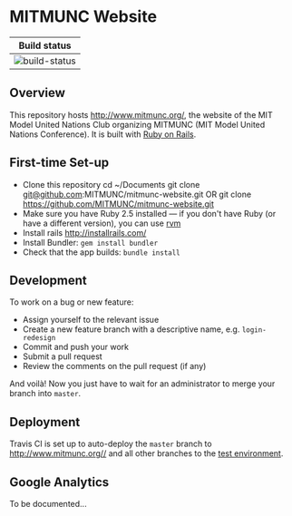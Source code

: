 # MITMUNC Website

| **Build status** |
|:----------------:|
| ![build-status](https://travis-ci.com/MITMUNC/mitmunc-website.svg?branch=master) |

## Overview
This repository hosts http://www.mitmunc.org/, the website of the MIT Model United Nations Club organizing MITMUNC (MIT Model United Nations Conference). It is built with [Ruby on Rails](https://rubyonrails.org/).

## First-time Set-up
* Clone this repository
  cd ~/Documents
  git clone git@github.com:MITMUNC/mitmunc-website.git OR git clone https://github.com/MITMUNC/mitmunc-website.git
* Make sure you have Ruby 2.5 installed &mdash; if you don't have Ruby (or have a different version), you can use [rvm](https://rvm.io/)
* Install rails http://installrails.com/
* Install Bundler: `gem install bundler`
* Check that the app builds: `bundle install`

## Development
To work on a bug or new feature:
* Assign yourself to the relevant issue
* Create a new feature branch with a descriptive name, e.g. `login-redesign`
* Commit and push your work
* Submit a pull request
* Review the comments on the pull request (if any)

And voilà! Now you just have to wait for an administrator to merge your branch into `master`.

## Deployment
Travis CI is set up to auto-deploy the `master` branch to http://www.mitmunc.org// and all other branches to the [test environment](http://mitmunc-test-env.aj3uu2pxjs.us-east-1.elasticbeanstalk.com/).

## Google Analytics
To be documented...
